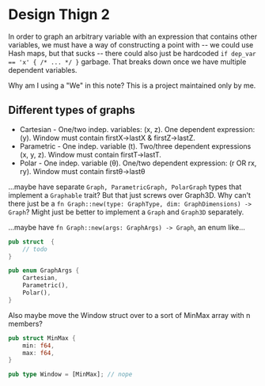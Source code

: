 # Design Thign 2

In order to graph an arbitrary variable with an expression that contains other variables, we must have a way of constructing a point with
-- we could use Hash maps, but that sucks
-- there could also just be hardcoded `if dep_var == 'x' { /* ... */ }` garbage. That breaks down once we have multiple dependent variables.

Why am I using a "We" in this note? This is a project maintained only by me.

## Different types of graphs

* Cartesian - One/two indep. variables: (x, z). One dependent expression: (y). Window must contain firstX->lastX & firstZ->lastZ.
* Parametric - One indep. variable (t). Two/three dependent expressions (x, y, z). Window must contain firstT->lastT.
* Polar - One indep. variable (θ). One/two dependent expression: (r OR rx, ry). Window must contain firstθ->lastθ

...maybe have separate `Graph, ParametricGraph, PolarGraph` types that implement a `Graphable` trait?
But that just screws over Graph3D. Why can't there just be a `fn Graph::new(type: GraphType, dim: GraphDimensions) -> Graph`?
Might just be better to implement a `Graph` and `Graph3D` separately.

...maybe have `fn Graph::new(args: GraphArgs) -> Graph`, an enum like...
```rust
pub struct  {
	// todo
}

pub enum GraphArgs {
	Cartesian,
	Parametric(),
	Polar(),
}
```

Also maybe move the Window struct over to a sort of MinMax array with n members?
```rust
pub struct MinMax {
	min: f64,
	max: f64,
}

pub type Window = [MinMax]; // nope
```
